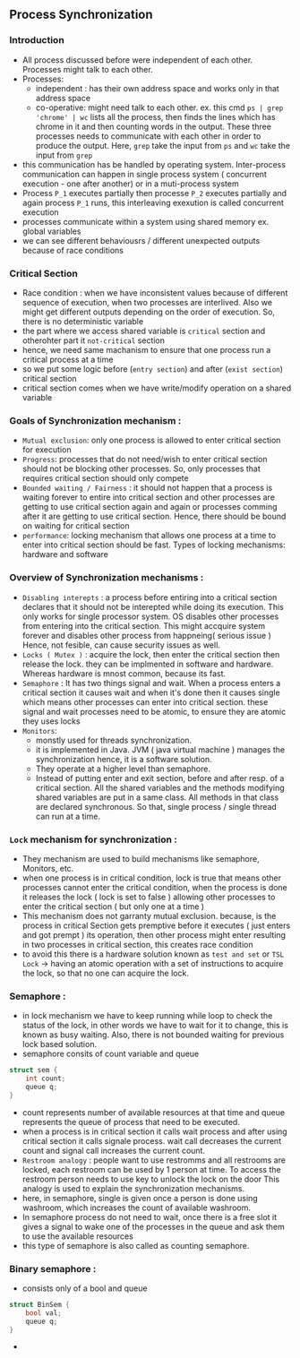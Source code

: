 ## Process Synchronization

### Introduction
- All process discussed before were independent of each other. Processes might talk to each other.
- Processes:
    - independent : has their own address space and works only in that address space
    - co-operative: might need talk to each other. ex. this cmd `ps | grep 'chrome' | wc` lists all 
    the process, then finds the lines which has chrome in it and then counting words in the output. These three 
    processes needs to communicate with each other in order to produce the output. Here, `grep` take the 
    input from `ps` and `wc` take the input from `grep`
- this communication has be handled by operating system. Inter-process communication can happen 
in single process system ( concurrent execution - one after another) or in a muti-process system
- Process `P_1` executes partially then processe `P_2` executes partially and again process `P_1` runs, this 
interleaving exexution is called concurrent execution
- processes communicate within a system using shared memory ex. global variables
- we can see different behaviousrs / different unexpected outputs because of race conditions

### Critical Section
- Race condition : when we have inconsistent values because of different sequence of 
execution, when two processes are interlived.
Also we might get different outputs depending on the order of execution. So, there is no 
deterministic variable
- the part where we access shared variable is `critical` section and 
otherohter part it `not-critical` section
- hence, we need same machanism to ensure that one process run a critical process 
at a time
- so we put some logic before (`entry section`) and after (`exist section`) critical section
- critical section comes when we have write/modify operation on a shared variable

### Goals of Synchronization mechanism :
- `Mutual exclusion`: only one process is allowed to enter critical section for execution
- `Progress`: processes that do not need/wish to enter critical section should not 
be blocking other processes. So, only processes that requires critical section should 
only compete
- `Bounded waiting / Fairness` : it should not happen that a process is waiting forever 
to entire into critical section and other processes are getting to use critical section 
again and again or processes comming after it are getting to use critical section.
Hence, there should be bound on waiting for critical section 
- `performance`: locking mechanism that allows one process at a time to enter into 
critical section should be fast. Types of locking mechanisms: hardware and software

### Overview of Synchronization mechanisms :
- `Disabling interepts` : a process before entiring into a critical section declares 
that it should not be interepted while doing its execution. This only works for single 
processor system. OS disables other processes from entering into the critical section.
This might accquire system forever and disables other process from happneing( serious issue )
Hence, not fesible, can cause security issues as well.
- `Locks ( Mutex )` : acquire the lock, then enter the critical section then release the lock.
they can be implmented in software and hardware. Whereas hardware is mnost common, because its 
fast.
- `Semaphore` : It has two things signal and wait. When a process enters a critical section
it causes wait and when it's done then it causes single which means other processes can 
enter into critical section. these signal and wait processes need to be atomic, to ensure 
they are atomic they uses locks
- `Monitors`:
    - monstly used for threads synchronization.
    - it is implemented in Java. JVM ( java virtual machine ) manages the synchronization 
    hence, it is a software solution.
    - They operate at a higher level than semaphore.
    - Instead of putting enter and exit section, before and after resp. of a critical 
    section. All the shared variables and the methods modifying shared variables are put 
    in a same class. All methods in that class are declared synchronous. So that, single 
    process / single thread can run at a time.

### `Lock` mechanism for synchronization :
- They mechanism are used to build mechanisms like semaphore, Monitors, etc.
- when one process is in critical condition, lock is true that means other processes cannot 
enter the critical condition, when the process is done it releases the lock ( lock is set to false )
allowing other processes to enter the critical section ( but only one at a time )
- This mechanism does not garranty mutual exclusion. because, is the process in critical Section
gets premptive before it executes ( just enters and got prempt ) its operation, then other process might enter resulting in two processes
in critical section, this creates race condition
- to avoid this there is a hardware solution known as `test and set` or `TSL Lock` -> having an 
atomic operation with a set of instructions to acquire the lock, so that no one can acquire the lock.

### Semaphore :
- in lock mechanism we have to keep running while loop to check the status of the lock, 
in other words we have to wait for it to change, this is known as busy waiting. Also, there is 
not bounded waiting for previous lock based solution.
- semaphore consits of count variable and queue

```cpp
struct sem {
    int count;
    queue q;
}
```
- count represents number of available resources at that time and queue represents the queue of process that need to be 
executed.
- when a process is in critical section it calls wait process and after using critical section it 
calls signale process. wait call decreases the current count and signal call increases the current count.
- `Restroom analogy` : people want to use restromms and all restrooms are locked, each restroom can be 
used by 1 person at time. To access the restroom person needs to use key to unlock the lock on the door
This analogy is used to explain the synchronization mechanisms.
- here, in semaphore, single is given once a person is done using washroom, which increases the count of 
available washroom.
- In semaphore process do not need to wait, once there is a free slot it gives a signal to wake one of 
the processes in the queue and ask them to use the available resources
- this type of semaphore is also called as counting semaphore.

### Binary semaphore :
- consists only of a bool and queue
```cpp
struct BinSem {
    bool val;
    queue q;
}
```
- 
